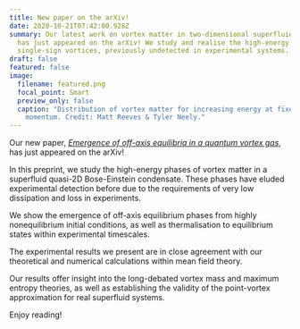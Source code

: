 ```yaml
---
title: New paper on the arXiv!
date: 2020-10-21T07:42:00.928Z
summary: Our latest work on vortex matter in two-dimensional superfluid systems
  has just appeared on the arXiv! We study and realise the high-energy phases of
  single-sign vortices, previously undetected in experimental systems.
draft: false
featured: false
image:
  filename: featured.png
  focal_point: Smart
  preview_only: false
  caption: "Distribution of vortex matter for increasing energy at fixed angular
    momentum. Credit: Matt Reeves & Tyler Neely."
---
```

Our new paper, *[Emergence of off-axis equilibria in a quantum vortex gas](https://arxiv.org/abs/2010.10049)*, has just appeared on the arXiv!

In this preprint, we study the high-energy phases of vortex matter in a superfluid quasi-2D Bose-Einstein condensate. These phases have eluded experimental detection before due to the requirements of very low dissipation and loss in experiments.

We show the emergence of off-axis equilibrium phases from highly nonequilibrium initial conditions, as well as thermalisation to equilibrium states within experimental timescales.

The experimental results we present are in close agreement with our theoretical and numerical calculations within mean field theory.

Our results offer insight into the long-debated vortex mass and maximum entropy theories, as well as establishing the validity of the point-vortex approximation for real superfluid systems.

Enjoy reading!